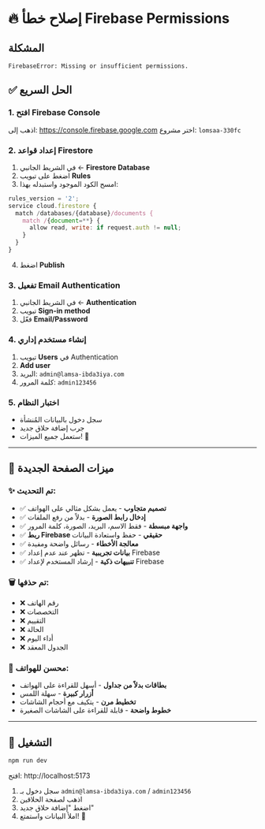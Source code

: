 # 🔥 إصلاح خطأ Firebase Permissions

## المشكلة
```
FirebaseError: Missing or insufficient permissions.
```

## ✅ الحل السريع

### 1. افتح Firebase Console
اذهب إلى: https://console.firebase.google.com
اختر مشروع: `lomsaa-330fc`

### 2. إعداد قواعد Firestore
1. في الشريط الجانبي ← **Firestore Database**
2. اضغط على تبويب **Rules**
3. امسح الكود الموجود واستبدله بهذا:

```javascript
rules_version = '2';
service cloud.firestore {
  match /databases/{database}/documents {
    match /{document=**} {
      allow read, write: if request.auth != null;
    }
  }
}
```

4. اضغط **Publish**

### 3. تفعيل Email Authentication
1. في الشريط الجانبي ← **Authentication**
2. تبويب **Sign-in method**
3. فعّل **Email/Password**

### 4. إنشاء مستخدم إداري
1. تبويب **Users** في Authentication
2. **Add user**
3. البريد: `admin@lamsa-ibda3iya.com`
4. كلمة المرور: `admin123456`

### 5. اختبار النظام
- سجل دخول بالبيانات المُنشأة
- جرب إضافة حلاق جديد
- ستعمل جميع الميزات! 🎉

---

## 📱 ميزات الصفحة الجديدة

### ✨ تم التحديث:
- ✅ **تصميم متجاوب** - يعمل بشكل مثالي على الهواتف
- ✅ **إدخال رابط الصورة** - بدلاً من رفع الملفات
- ✅ **واجهة مبسطة** - فقط الاسم، البريد، الصورة، كلمة المرور
- ✅ **ربط Firebase حقيقي** - حفظ واستعادة البيانات
- ✅ **معالجة الأخطاء** - رسائل واضحة ومفيدة
- ✅ **بيانات تجريبية** - تظهر عند عدم إعداد Firebase
- ✅ **تنبيهات ذكية** - إرشاد المستخدم لإعداد Firebase

### 🗑️ تم حذفها:
- ❌ رقم الهاتف
- ❌ التخصصات
- ❌ التقييم
- ❌ الحالة
- ❌ أداء اليوم
- ❌ الجدول المعقد

### 📱 محسن للهواتف:
- **بطاقات بدلاً من جداول** - أسهل للقراءة على الهواتف
- **أزرار كبيرة** - سهلة اللمس
- **تخطيط مرن** - يتكيف مع أحجام الشاشات
- **خطوط واضحة** - قابلة للقراءة على الشاشات الصغيرة

---

## 🚀 التشغيل

```bash
npm run dev
```

افتح: http://localhost:5173

1. سجل دخول بـ `admin@lamsa-ibda3iya.com` / `admin123456`
2. اذهب لصفحة الحلاقين
3. اضغط "إضافة حلاق جديد"
4. املأ البيانات واستمتع! 🎉

